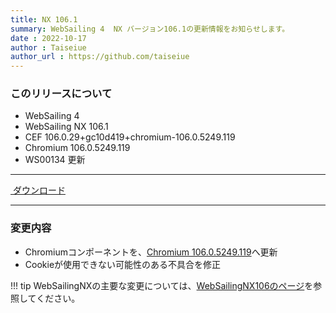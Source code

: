 ```yaml
---
title: NX 106.1
summary: WebSailing 4  NX バージョン106.1の更新情報をお知らせします。
date : 2022-10-17
author : Taiseiue
author_url : https://github.com/taiseiue
---
```

### このリリースについて

* WebSailing 4
* WebSailing NX 106.1
* CEF 106.0.29+gc10d419+chromium-106.0.5249.119
* Chromium 106.0.5249.119
* WS00134 更新

---
<a href="https://download.wsoft.ws/WS00134" class="btn btn-primary btn-lg"><i class="bi bi-download"></i>&nbsp;ダウンロード</a>

---

### 変更内容

* Chromiumコンポーネントを、[Chromium 106.0.5249.119](https://chromereleases.googleblog.com/2022/10/stable-channel-update-for-desktop_11.html)へ更新
* Cookieが使用できない可能性のある不具合を修正

!!! tip
    WebSailingNXの主要な変更については、[WebSailingNX106のページ](../1060)を参照してください。
